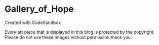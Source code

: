 # Gallery_of_Hope

Created with CodeSandbox

Every art piece that is displayed in this blog is protected by the copyright.
Please do not use these images without permission thank you.
